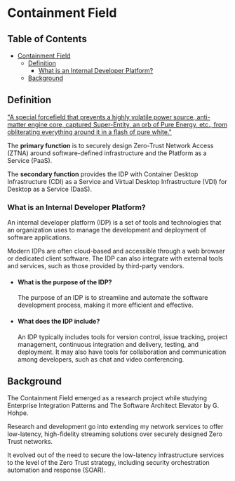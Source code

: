 # Containment Field

## Table of Contents <!-- omit from toc -->

- [Containment Field](#containment-field)
  - [Definition](#definition)
    - [What is an Internal Developer Platform?](#what-is-an-internal-developer-platform)
  - [Background](#background)

## Definition

["A special forcefield that prevents a highly volatile power source, anti-matter engine core, captured Super-Entity, an orb of Pure Energy, etc., from obliterating everything around it in a flash of pure white."](https://tvtropes.org/pmwiki/pmwiki.php/Main/ContainmentField)

The **primary function** is to securely design Zero-Trust Network Access (ZTNA) around software-defined infrastructure and the Platform as a Service (PaaS).

The **secondary function** provides the IDP with Container Desktop Infrastructure (CDI) as a Service and Virtual Desktop Infrastructure (VDI) for Desktop as a Service (DaaS).

### What is an Internal Developer Platform?

An internal developer platform (IDP) is a set of tools and technologies that an organization uses to manage the development and deployment of software applications.

Modern IDPs are often cloud-based and accessible through a web browser or dedicated client software. The IDP can also integrate with external tools and services, such as those provided by third-party vendors.

- #### What is the purpose of the IDP?

    The purpose of an IDP is to streamline and automate the software development process, making it more efficient and effective.

- #### What does the IDP include?

    An IDP typically includes tools for version control, issue tracking, project management, continuous integration and delivery, testing, and deployment. It may also have tools for collaboration and communication among developers, such as chat and video conferencing.

## Background

The Containment Field emerged as a research project while studying Enterprise Integration Patterns and The Software Architect Elevator by G. Hohpe. 

Research and development go into extending my network services to offer low-latency, high-fidelity streaming solutions over securely designed Zero Trust networks. 

It evolved out of the need to secure the low-latency infrastructure services to the level of the Zero Trust strategy, including security orchestration automation and response (SOAR). 